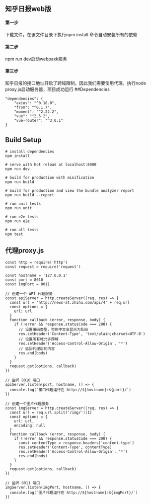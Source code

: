 ## 知乎日报web版
#### 第一步
下载文件，在该文件目录下执行npm install 命令自动安装所有的依赖
#### 第二步
npm run dev启动webpaxk服务
#### 第三步
知乎日报的接口地址开启了跨域限制，因此我们需要使用代理。执行node proxy.js启动服务器，项目成功运行
##Dependencies
  	
	"dependencies": {
	    "axios": "^0.18.0",
	    "from": "^0.1.7",
	    "moment": "^2.22.2",
	    "vue": "^2.5.2",
	    "vue-router": "^3.0.1"
  	}
 
## Build Setup


	# install dependencies
	npm install
	
	# serve with hot reload at localhost:8080
	npm run dev
	
	# build for production with minification
	npm run build
	
	# build for production and view the bundle analyzer report
	npm run build --report
	
	# run unit tests
	npm run unit
	
	# run e2e tests
	npm run e2e
	
	# run all tests
	npm test

## 代理proxy.js

	const http = require('http')
	const request = require('request')
	
	const hostname = '127.0.0.1'
	const port = 8010
	const imgPort = 8011
	
	// 创建一个 API 代理服务
	const apiServer = http.createServer((req, res) => {
	  const url = 'http://news-at.zhihu.com/api/4' + req.url
	  const options = {
	    url: url
	  }
	  function callback (error, response, body) {
	    if (!error && response.statusCode === 200) {
	      // 设置编码类型，否则中文会显示为乱码
	      res.setHeader('Content-Type', 'text/plain;charset=UTF-8')
	      // 设置所有域允许跨域
	      res.setHeader('Access-Control-Allow-Origin', '*')
	      // 返回代理后的内容
	      res.end(body)
	    }
	  }
	  request.get(options, callback)
	})

	// 监听 8010 端口
	apiServer.listen(port, hostname, () => {
	  console.log(`接口代理运行在 http://${hostname}:${port}/`)
	})

	// 创建一个图片代理服务
	const imgServer = http.createServer((req, res) => {
	  const url = req.url.split('/img/')[1]
	  const options = {
	    url: url,
	    encoding: null
	  }
	  function callback (error, response, body) {
	    if (!error && response.statusCode === 200) {
	      const contentType = response.headers['content-type']
	      res.setHeader('Content-Type', contentType)
	      res.setHeader('Access-Control-Allow-Origin', '*')
	      res.end(body)
	    }
	  }
	  request.get(options, callback)
	})

	// 监听 8011 端口
	imgServer.listen(imgPort, hostname, () => {
	  console.log(`图片代理运行在 http://${hostname}:${imgPort}/`)
	})

